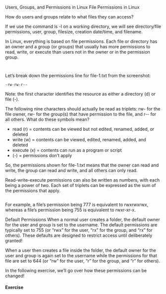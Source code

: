 
Users, Groups, and Permissions in Linux
File Permissions in Linux

How do users and groups relate to what files they can access?

If we use the command ls -l on a working directory, we will see directory/file permissions, user, group, filesize, creation date/time, and filename.

In 
Linux, everything is based on file permissions. Each file or directory has an owner and a group (or groups) that usually has more permissions to read, write, or execute than users not in the owner or in the permission group.

```


```
Let’s break down the permissions line for file-1.txt from the screenshot:

```
-rw-rw-r--

```
Note: the first character identifies the resource as either a directory (d) or file (-).

The following nine characters should actually be read as triplets: rw- for the file owner, rw- for the group(s) that have permission to the file, and r-- for all others. What do these symbols mean?

- read (r) = contents can be viewed but not edited, renamed, added, or deleted
- write (w) = contents can be viewed, edited, renamed, added, and deleted
- execute (x) = contents can run as a program or script
- (-) = permissions don’t apply

So, the permissions shown for file-1.txt means that the owner can read and write, the group can read and write, and all others can only read.

Read-write-execute permissions can also be written as numbers, with each being a power of two. Each set of triplets can be expressed as the sum of the permissions that apply.

```

```

For example, a file’s permission being 777 is equivalent to rwxrwxrwx, whereas a file’s permission being 755 is equivalent to rwxr-xr-x.


Default Permissions
When a normal user creates a folder, the default owner for the user and group is set to the username. The default permissions are typically set to 755 (or “rwx” for the user, “rx” for the group, and “rx” for others). These defaults are designed to restrict access until deliberately granted!

When a user then creates a file inside the folder, the default owner for the user and group is again set to the username while the permissions for that file are set to 644 (or “rw” for the user, “r” for the group, and “r” for others).

In the following exercise, we’ll go over how these permissions can be changed!


#### Exercise


